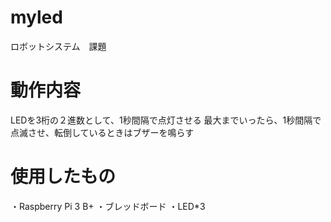 # myled
ロボットシステム　課題
# 動作内容
 LEDを3桁の２進数として、1秒間隔で点灯させる
 最大までいったら、1秒間隔で点滅させ、転倒しているときはブザーを鳴らす
# 使用したもの
・Raspberry Pi 3 B+
・ブレッドボード
・LED*3


